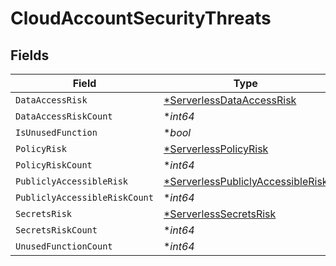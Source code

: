 # CloudAccountSecurityThreats


## Fields

| Field                                                                                        | Type                                                                                         | Required                                                                                     | Description                                                                                  |
| -------------------------------------------------------------------------------------------- | -------------------------------------------------------------------------------------------- | -------------------------------------------------------------------------------------------- | -------------------------------------------------------------------------------------------- |
| `DataAccessRisk`                                                                             | [*ServerlessDataAccessRisk](../../models/shared/serverlessdataaccessrisk.md)                 | :heavy_minus_sign:                                                                           | N/A                                                                                          |
| `DataAccessRiskCount`                                                                        | **int64*                                                                                     | :heavy_minus_sign:                                                                           | N/A                                                                                          |
| `IsUnusedFunction`                                                                           | **bool*                                                                                      | :heavy_minus_sign:                                                                           | N/A                                                                                          |
| `PolicyRisk`                                                                                 | [*ServerlessPolicyRisk](../../models/shared/serverlesspolicyrisk.md)                         | :heavy_minus_sign:                                                                           | N/A                                                                                          |
| `PolicyRiskCount`                                                                            | **int64*                                                                                     | :heavy_minus_sign:                                                                           | N/A                                                                                          |
| `PubliclyAccessibleRisk`                                                                     | [*ServerlessPubliclyAccessibleRisk](../../models/shared/serverlesspubliclyaccessiblerisk.md) | :heavy_minus_sign:                                                                           | N/A                                                                                          |
| `PubliclyAccessibleRiskCount`                                                                | **int64*                                                                                     | :heavy_minus_sign:                                                                           | N/A                                                                                          |
| `SecretsRisk`                                                                                | [*ServerlessSecretsRisk](../../models/shared/serverlesssecretsrisk.md)                       | :heavy_minus_sign:                                                                           | N/A                                                                                          |
| `SecretsRiskCount`                                                                           | **int64*                                                                                     | :heavy_minus_sign:                                                                           | N/A                                                                                          |
| `UnusedFunctionCount`                                                                        | **int64*                                                                                     | :heavy_minus_sign:                                                                           | N/A                                                                                          |